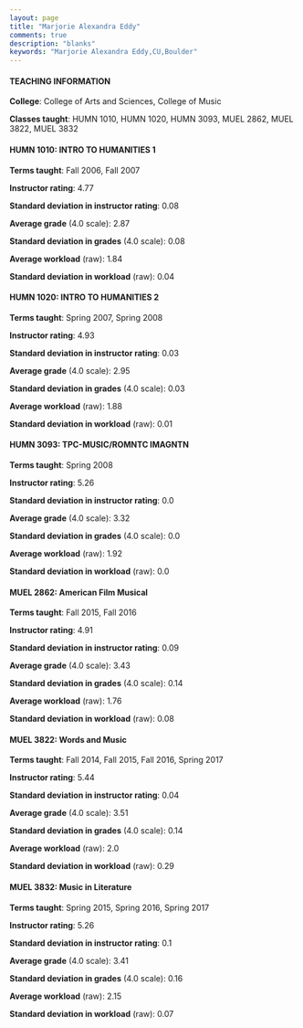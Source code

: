 ```yaml
---
layout: page
title: "Marjorie Alexandra Eddy" 
comments: true
description: "blanks"
keywords: "Marjorie Alexandra Eddy,CU,Boulder"
---
```

<head>
<script src="https://ajax.googleapis.com/ajax/libs/jquery/2.1.3/jquery.min.js"></script>
<script src="https://dl.dropboxusercontent.com/s/pc42nxpaw1ea4o9/highcharts.js?dl=0"></script>
<!-- <script src="../assets/js/highcharts.js"></script> -->
<style type="text/css">@font-face {
	font-family: "Bebas Neue";
	src: url(https://www.filehosting.org/file/details/544349/BebasNeue Regular.otf) format("opentype");
	}
	h1.Bebas { 
		font-family: "Bebas Neue", Verdana, Tahoma;
	}
</style>
</head>
	   
#### TEACHING INFORMATION

**College**: College of Arts and Sciences, College of Music

**Classes taught**: HUMN 1010, HUMN 1020, HUMN 3093, MUEL 2862, MUEL 3822, MUEL 3832

#### HUMN 1010: INTRO TO HUMANITIES 1

**Terms taught**: Fall 2006, Fall 2007

**Instructor rating**: 4.77

**Standard deviation in instructor rating**: 0.08

**Average grade** (4.0 scale): 2.87

**Standard deviation in grades** (4.0 scale): 0.08

**Average workload** (raw): 1.84

**Standard deviation in workload** (raw): 0.04

#### HUMN 1020: INTRO TO HUMANITIES 2

**Terms taught**: Spring 2007, Spring 2008

**Instructor rating**: 4.93

**Standard deviation in instructor rating**: 0.03

**Average grade** (4.0 scale): 2.95

**Standard deviation in grades** (4.0 scale): 0.03

**Average workload** (raw): 1.88

**Standard deviation in workload** (raw): 0.01

#### HUMN 3093: TPC-MUSIC/ROMNTC IMAGNTN

**Terms taught**: Spring 2008

**Instructor rating**: 5.26

**Standard deviation in instructor rating**: 0.0

**Average grade** (4.0 scale): 3.32

**Standard deviation in grades** (4.0 scale): 0.0

**Average workload** (raw): 1.92

**Standard deviation in workload** (raw): 0.0

#### MUEL 2862: American Film Musical

**Terms taught**: Fall 2015, Fall 2016

**Instructor rating**: 4.91

**Standard deviation in instructor rating**: 0.09

**Average grade** (4.0 scale): 3.43

**Standard deviation in grades** (4.0 scale): 0.14

**Average workload** (raw): 1.76

**Standard deviation in workload** (raw): 0.08

#### MUEL 3822: Words and Music

**Terms taught**: Fall 2014, Fall 2015, Fall 2016, Spring 2017

**Instructor rating**: 5.44

**Standard deviation in instructor rating**: 0.04

**Average grade** (4.0 scale): 3.51

**Standard deviation in grades** (4.0 scale): 0.14

**Average workload** (raw): 2.0

**Standard deviation in workload** (raw): 0.29

#### MUEL 3832: Music in Literature

**Terms taught**: Spring 2015, Spring 2016, Spring 2017

**Instructor rating**: 5.26

**Standard deviation in instructor rating**: 0.1

**Average grade** (4.0 scale): 3.41

**Standard deviation in grades** (4.0 scale): 0.16

**Average workload** (raw): 2.15

**Standard deviation in workload** (raw): 0.07

